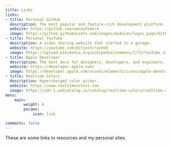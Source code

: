 ```yaml
---
title: Links
links:
- title: Personal GitHub
  description: The most popular and feature-rich development platform.
  website: https://github.com/wannafedor4
  image: https://github.githubassets.com/images/modules/logos_page/GitHub-Mark.png
- title: Personal YouTube
  description: A video sharing website that started in a garage.
  website: https://youtube.com/@itjustcrashed
  image: https://upload.wikimedia.org/wikipedia/commons/7/72/YouTube_social_white_square_%282017%29.svg
- title: Apple Developer
  description: The best docs for designers, developers, and engineers.
  website: https://developer.apple.com/
  image: https://developer.apple.com/assets/elements/icons/apple-developer-app/apple-developer-app-128x128_2x.png
- title: Realtime Colors
  description: Hypercharged color picker.
  website: https://www.realtimecolors.com
  image: https://cdn-1.webcatalog.io/catalog/realtime-colors/realtime-colors-icon-filled-256.png
menu:
    main:
        weight: 4
        params:
            icon: link

comments: false
---
```


These are some links to resources and my personal sites.
